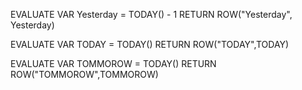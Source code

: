 EVALUATE 
VAR Yesterday = TODAY() - 1
RETURN ROW("Yesterday", Yesterday)

EVALUATE
VAR TODAY = TODAY()
RETURN ROW("TODAY",TODAY)

EVALUATE
VAR TOMMOROW = TODAY()
RETURN ROW("TOMMOROW",TOMMOROW)


